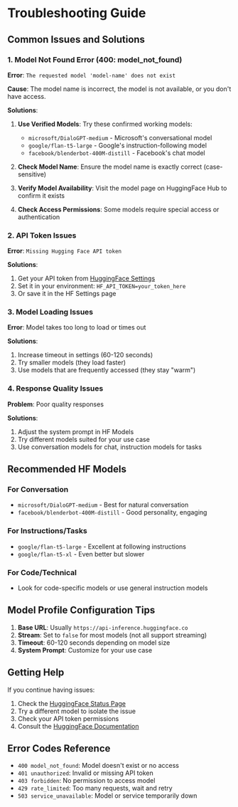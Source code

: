 # Troubleshooting Guide

## Common Issues and Solutions

### 1. Model Not Found Error (400: model_not_found)

**Error**: `The requested model 'model-name' does not exist`

**Cause**: The model name is incorrect, the model is not available, or you don't have access.

**Solutions**:

1. **Use Verified Models**: Try these confirmed working models:
   - `microsoft/DialoGPT-medium` - Microsoft's conversational model
   - `google/flan-t5-large` - Google's instruction-following model  
   - `facebook/blenderbot-400M-distill` - Facebook's chat model

2. **Check Model Name**: Ensure the model name is exactly correct (case-sensitive)

3. **Verify Model Availability**: Visit the model page on HuggingFace Hub to confirm it exists

4. **Check Access Permissions**: Some models require special access or authentication

### 2. API Token Issues

**Error**: `Missing Hugging Face API token`

**Solutions**:
1. Get your API token from [HuggingFace Settings](https://huggingface.co/settings/tokens)
2. Set it in your environment: `HF_API_TOKEN=your_token_here`
3. Or save it in the HF Settings page

### 3. Model Loading Issues

**Error**: Model takes too long to load or times out

**Solutions**:
1. Increase timeout in settings (60-120 seconds)
2. Try smaller models (they load faster)
3. Use models that are frequently accessed (they stay "warm")

### 4. Response Quality Issues

**Problem**: Poor quality responses

**Solutions**:
1. Adjust the system prompt in HF Models
2. Try different models suited for your use case
3. Use conversation models for chat, instruction models for tasks

## Recommended HF Models

### For Conversation
- `microsoft/DialoGPT-medium` - Best for natural conversation
- `facebook/blenderbot-400M-distill` - Good personality, engaging

### For Instructions/Tasks  
- `google/flan-t5-large` - Excellent at following instructions
- `google/flan-t5-xl` - Even better but slower

### For Code/Technical
- Look for code-specific models or use general instruction models

## Model Profile Configuration Tips

1. **Base URL**: Usually `https://api-inference.huggingface.co`
2. **Stream**: Set to `false` for most models (not all support streaming)
3. **Timeout**: 60-120 seconds depending on model size
4. **System Prompt**: Customize for your use case

## Getting Help

If you continue having issues:

1. Check the [HuggingFace Status Page](https://status.huggingface.co/)
2. Try a different model to isolate the issue
3. Check your API token permissions
4. Consult the [HuggingFace Documentation](https://huggingface.co/docs)

## Error Codes Reference

- `400 model_not_found`: Model doesn't exist or no access
- `401 unauthorized`: Invalid or missing API token  
- `403 forbidden`: No permission to access model
- `429 rate_limited`: Too many requests, wait and retry
- `503 service_unavailable`: Model or service temporarily down

